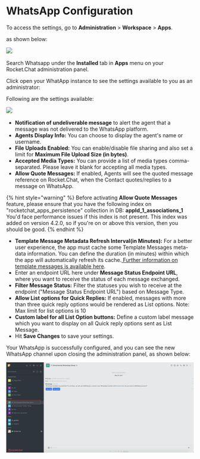 # WhatsApp Configuration

To access the settings, go to **Administration** > **Workspace** > **Apps**.

as shown below:

![](<../../../../../../.gitbook/assets/2021-11-20\_23-29-48 (1) (1) (1) (1) (12) (10) (1) (1) (10) (24).png>)

Search Whatsapp under the **Installed** tab in **Apps** menu on your Rocket.Chat administration panel.

Click open your WhatApp instance to see the settings available to you as an administrator:‌

Following are the settings available:‌

![](<../../../../../../.gitbook/assets/2022-01-15\_19-53-39 (1) (1) (1) (4) (2) (1) (3).png>)

* **Notification of undeliverable message** to alert the agent that a message was not delivered to the WhatsApp platform.
* **Agents Display Info:** You can choose to display the agent's name or username.
* **File Uploads Enabled:** You can enable/disable file sharing and also set a limit for **Maximum File Upload Size (in bytes)**.
* **Accepted Media Types:** You can provide a list of media types comma-separated. Please leave it blank for accepting all media types.
* **Allow Quote Messages:** If enabled, Agents will see the quoted message reference on Rocket.Chat, when the Contact quotes/replies to a message on WhatsApp.

{% hint style="warning" %}
Before activating **Allow Quote Messages** feature, please ensure that you have the following index on "rocketchat\_apps\_persistence" collection in DB: **appId\_1\_associations\_1** You'd face performance issues if this index is not present. This index was added on version 4.2.0, so if you're on or above this version, then you should be good.
{% endhint %}

* **Template Message Metadata Refresh Interval(in Minutes):** For a better user experience, the app must cache some Template Messages meta-data information. You can define the duration (in minutes) within which the app will automatically refresh its cache.[ Further information on template messages is available here](https://developer.rocket.chat/guides/developer/apps-dev-guides/whatsapp-integration).
* Enter an endpoint URL here under **Message Status Endpoint URL**, where you want to receive the status of each message exchanged.
* **Filter Message Status:** Filter the statuses you wish to receive at the endpoint ("Message Status Endpoint URL") based on Message Type.
* **Allow List options for Quick Replies:** If enabled, messages with more than three quick reply options would be rendered as List options. Note: Max limit for list options is 10
* **Custom label for all List Option buttons:** Define a custom label message which you want to display on all Quick reply options sent as List Message.
* Hit **Save Changes** to save your settings.

‌Your WhatsApp is successfully configured, and you can see the new WhatsApp channel upon closing the administration panel, as shown below:

![](<../../../../../../.gitbook/assets/image (780).png>)
